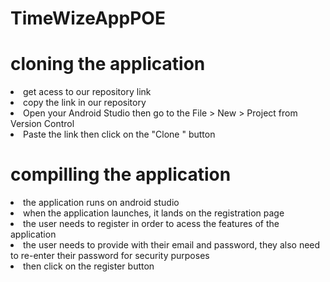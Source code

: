 # TimeWizeAppPOE
<h1>cloning the application</h1>
<li>get acess to our repository link</li></li>
<li>copy the link in our repository </li></li>
<li>Open your Android Studio then go to the File > New > Project from Version Control </li></li>
<li>Paste the link then click on the "Clone " button </li>

<h1>compilling the application </h1>

<li>the application runs on android studio</li>
<li>when the application launches, it lands  on the registration page </li>
<li>the user needs to register in order to acess the features of the application</li>
<li>the user needs to provide with their email and password, they also need to re-enter their password for security purposes</li>
<li>then click on the register button </li>

